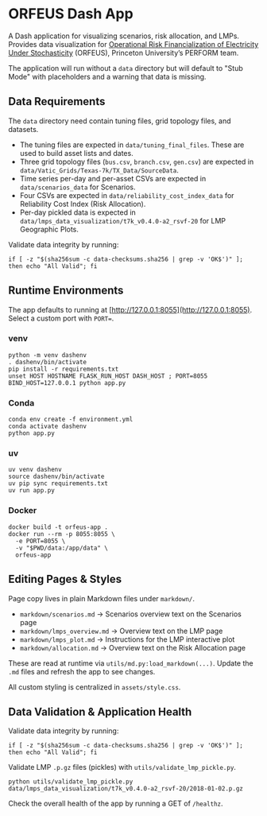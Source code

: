# ORFEUS Dash App

A Dash application for visualizing scenarios, risk allocation, and LMPs. Provides data visualization for [Operational Risk Financialization of Electricity Under Stochasticity](https://orfeus.princeton.edu) (ORFEUS), Princeton University’s PERFORM team. 

The application will run without a `data` directory but will default to "Stub Mode" with placeholders and a warning that data is missing.

## Data Requirements 

The `data` directory need contain tuning files, grid topology files, and datasets.

* The tuning files are expected in `data/tuning_final_files`.  These are used to build asset lists and dates.
* Three grid topology files (`bus.csv`, `branch.csv`, `gen.csv`) are expected in `data/Vatic_Grids/Texas-7k/TX_Data/SourceData`.
* Time series per-day and per-asset CSVs are expected in `data/scenarios_data` for Scenarios.
* Four CSVs are expected in `data/reliability_cost_index_data` for Reliability Cost Index (Risk Allocation).
* Per-day pickled data is expected in `data/lmps_data_visualization/t7k_v0.4.0-a2_rsvf-20` for LMP Geographic Plots.

Validate data integrity by running:

```
if [ -z "$(sha256sum -c data-checksums.sha256 | grep -v 'OK$')" ]; then echo "All Valid"; fi
```

## Runtime Environments 

The app defaults to running at [http://127.0.0.1:8055](http://127.0.0.1:8055).  Select a custom port with `PORT=`.

### venv

```
python -m venv dashenv
. dashenv/bin/activate
pip install -r requirements.txt
unset HOST HOSTNAME FLASK_RUN_HOST DASH_HOST ; PORT=8055 BIND_HOST=127.0.0.1 python app.py
```

### Conda

```
conda env create -f environment.yml
conda activate dashenv
python app.py
```

### uv

```
uv venv dashenv 
source dashenv/bin/activate
uv pip sync requirements.txt
uv run app.py
```

### Docker

```
docker build -t orfeus-app .
docker run --rm -p 8055:8055 \
  -e PORT=8055 \
  -v "$PWD/data:/app/data" \
  orfeus-app
```

## Editing Pages & Styles

Page copy lives in plain Markdown files under `markdown/`.

- `markdown/scenarios.md` → Scenarios overview text on the Scenarios page
- `markdown/lmps_overview.md` → Overview text on the LMP page
- `markdown/lmps_plot.md` → Instructions for the LMP interactive plot
- `markdown/allocation.md` → Overview text on the Risk Allocation page

These are read at runtime via `utils/md.py:load_markdown(...)`. Update the `.md` files and refresh the app to see changes.

All custom styling is centralized in `assets/style.css`. 

## Data Validation & Application Health

Validate data integrity by running:

```
if [ -z "$(sha256sum -c data-checksums.sha256 | grep -v 'OK$')" ]; then echo "All Valid"; fi
```

Validate LMP `.p.gz` files (pickles) with `utils/validate_lmp_pickle.py`.

```
python utils/validate_lmp_pickle.py data/lmps_data_visualization/t7k_v0.4.0-a2_rsvf-20/2018-01-02.p.gz
```

Check the overall health of the app by running a GET of `/healthz`.